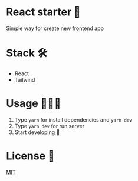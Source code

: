 # React starter 🚀

Simple way for create new frontend app

# Stack 🛠

- React
- Tailwind

# Usage 👨🏼‍💻

1.  Type `yarn` for install dependencies and `yarn dev`
2.  Type `yarn dev` for run server
3.  Start developing 🥳

# License 📜

[MIT](./LICENSE)
